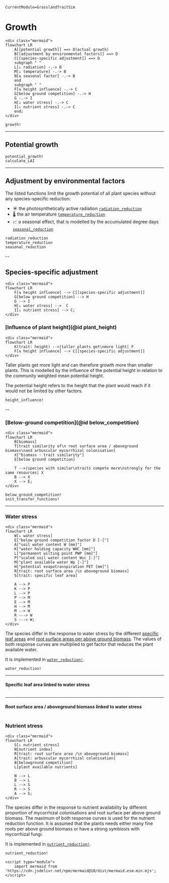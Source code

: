 ```@meta
CurrentModule=GrasslandTraitSim
```

# Growth

```@raw html
<div class="mermaid">
flowchart LR
    A[[potential growth]] ==> D(actual growth)
    B[[adjustment by environmental factors]] ==> D
    C[[species-specific adjustment]] ==> D
    subgraph " "
    L[↓ radiation] -.-> B
    M[↓ temperature] -.-> B
    N[⇅ seasonal factor] -.-> B
    end
    subgraph " "
    F[⇅ height influence] -.-> C
    G[below ground competition] -.-> H
    G -.-> I
    H[↓ water stress] -.-> C
    I[↓ nutrient stress] -.-> C
    end;
</div>
```

```@docs
growth!
```

---
## Potential growth

```@docs
potential_growth!
calculate_LAI
```

---- 
## Adjustment by environmental factors

The listed functions limit the growth potential of all 
plant species without any species-specific reduction:
- ☀ the photosynthetically active radiation [`radiation_reduction`](@ref)
- 🌡 the air temperature [`temperature_reduction`](@ref)
- 📈 a seasonal effect, that is modelled by the accumulated degree days [`seasonal_reduction`](@ref)

```@docs
radiation_reduction
temperature_reduction
seasonal_reduction
```

--
## Species-specific adjustment

```@raw html
<div class="mermaid">
flowchart LR
    F[⇅ height influence] --> C[[species-specific adjustment]]
    G[below ground competition] --> H
    G --> I
    H[↓ water stress] -->  C
    I[↓ nutrient stress] --> C;
</div>
```


### [Influence of plant height](@id plant_height)

```@raw html
<div class="mermaid">
flowchart LR
    K(trait: height) -->|taller plants get\nmore light| F
    F[⇅ height influence] --> C[[species-specific adjustment]]
</div>
```

Taller plants get more light and can therefore growth more than smaller plants. 
This is modelled by the influence of the potential height in relation to the community 
weighted mean potential height.

The potential height refers to the height that the plant would reach 
if it would not be limited by other factors.

```@docs	
height_influence!
```

--
### [Below-ground competition](@id below_competition)

```@raw html
<div class="mermaid">
flowchart LR
    B[biomass] 
    T[trait similarity of\n root surface area / aboveground biomass\nand arbuscular mycorrhizal colonisation]
    X["biomass · trait similarity"]
    E[below ground competition]

    T -->|species with similar\ntraits compete more\nstrongly for the same resources| X
    B --> X
    X --> E;
</div>
```

```@docs
below_ground_competition!
init_transfer_functions!
```

----
### Water stress

```@raw html
<div class="mermaid">
flowchart LR
    W[↓ water stress] 
    E["below ground competition factor D [-]"]
    A["soil water content W [mm]"]
    K["water holding capacity WHC [mm]"]
    L["permanent wilting point PWP [mm]"]
    P["scaled soil water content Wsc [-]"]
    M["plant available water Wp [-]"]
    H["potential evapotranspiration PET [mm]"]
    R[trait: root surface area /\n aboveground biomass]
    S[trait: specific leaf area]

    A --> P
    K --> P
    L --> P
    P --> M
    E --> M
    H --> M
    M --> W
    R ---> W
    S ---> W;
</div>
```

The species differ in the response to water stress by the different [specific leaf areas](@ref "Specific leaf area linked to water stress") and [root surface areas per above ground biomass](@ref "Root surface area / aboveground biomass linked to water stress"). The values of both response curves are multiplied to get factor that reduces the plant available water.

It is implemented in [`water_reduction!`](@ref).

```@docs
water_reduction!
```

---
#### Specific leaf area linked to water stress

```@docs
```

--- 
#### Root surface area / aboveground biomass linked to water stress

```@docs
```

### Nutrient stress

```@raw html
<div class="mermaid">
flowchart LR
    S[↓ nutrient stress] 
    N[nutrient index]
    R[trait: root surface area /\n aboveground biomass]
    A[trait: arbuscular mycorrhizal colonisation]
    B[belowground competition]
    L[plant available nutrients]

    N --> L
    B --> L
    L --> S
    R --> S
    A --> S;
</div>
```

The species differ in the response to nutrient availability by different proportion of mycorrhizal colonisations and root surface per above ground biomass. The maximum of both response curves is used for the nutrient reduction function. It is assumed that the plants needs either many fine roots per above ground biomass or have a strong symbiosis with mycorrhizal fungi. 

It is implemented in [`nutrient_reduction!`](@ref).

```@docs
nutrient_reduction!
```


```@raw html
<script type="module">
    import mermaid from 'https://cdn.jsdelivr.net/npm/mermaid@10/dist/mermaid.esm.min.mjs';
</script> 
```